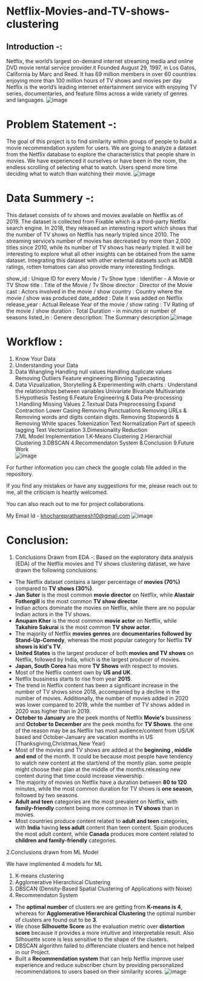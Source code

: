 # Netflix-Movies-and-TV-shows-clustering
## Introduction -:
Netflix, the world’s largest on-demand internet streaming media and online DVD movie rental service provider.it Founded August 29, 1997, in Los Gatos, California by Marc and Reed. It has 69 million members in over 60 countries enjoying more than 100 million hours of TV shows and movies per day Netflix is the world’s leading internet entertainment service with enjoying TV series, documentaries, and feature films across a wide variety of genres and languages.
![image](https://github.com/PrathameshKhochare/Netflix-Movies-and-TV-shows-clustering/assets/121234763/42363a54-bf86-46d1-8453-48d192016d97)

# Problem Statement -:
The goal of this project is to find similarity within groups of people to build a movie recommendation system for users. We are going to analyze a dataset from the Netflix database to explore the characteristics that people share in movies. We have experienced it ourselves or have been in the room, the endless scrolling of selecting what to watch. Users spend more time deciding what to watch than watching their movie.
![image](https://github.com/PrathameshKhochare/Netflix-Movies-and-TV-shows-clustering/assets/121234763/26b77ec0-1983-45ec-b654-7eb6b4fada67)

# Data Summery -:
This dataset consists of tv shows and movies available on Netflix as of 2019. The dataset is collected from Fixable which is a third-party Netflix search engine. In 2018, they released an interesting report which shows that the number of TV shows on Netflix has nearly tripled since 2010. The streaming service’s number of movies has decreased by more than 2,000 titles since 2010, while its number of TV shows has nearly tripled. It will be interesting to explore what all other insights can be obtained from the same dataset. Integrating this dataset with other external datasets such as IMDB ratings, rotten tomatoes can also provide many interesting findings.

show_id : Unique ID for every Movie / Tv Show
type : Identifier - A Movie or TV Show
title : Title of the Movie / Tv Show
director : Director of the Movie
cast : Actors involved in the movie / show
country : Country where the movie / show was produced
date_added : Date it was added on Netflix
release_year : Actual Release Year of the movie / show
rating : TV Rating of the movie / show
duration : Total Duration - in minutes or number of seasons
listed_in : Genere
description: The Summary description
![image](https://github.com/PrathameshKhochare/Netflix-Movies-and-TV-shows-clustering/assets/121234763/1f8b6a2d-1440-4dfe-aae6-19956fd08b39)

# Workflow :
1. Know Your Data
2. Understanding your Data
3. Data Wrangling
     Handling null values
     Handling duplicate values
     Removing Outliers
     Feature engineering
     Binning
     Typecasting
4. Data Vizualization, Storytelling & Experimenting with charts : Understand the relationships between variables
    Univariate
    Bivariate
    Multivariate
5.Hypothesis Testing
6.Feature Engineering & Data Pre-processing
    1.Handling Missing Values
    2.Textual Data Preprocessing
         Expand Contraction
         Lower Casing
         Removing Punctuations
         Removing URLs & Removing words and digits contain digits.
         Removing Stopwords & Removing White spaces
         Tokenization
         Text Normalization
         Part of speech tagging
         Text Vectorization
    3.Dimesionality Reduction      
7.ML Model Implementation
        1.K-Means Clustering
        2.Hierarchial Clustering
        3.DBSCAN
        4.Recommendaton System
8.Conclusion
9.Future Work        
![image](https://github.com/PrathameshKhochare/Netflix-Movies-and-TV-shows-clustering/assets/121234763/1f8b6a2d-1440-4dfe-aae6-19956fd08b39)

For further information you can check the google colab file added in the repository.

If you find any mistakes or have any suggestions for me, please reach out to me, all the criticism is heartly welcomed.

You can also reach out to me for project collaborations.

My Email Id - khochareprathamesh10@gmail.com
![image](https://github.com/PrathameshKhochare/Netflix-Movies-and-TV-shows-clustering/assets/121234763/1f8b6a2d-1440-4dfe-aae6-19956fd08b39)

# Conclusion:

1. Conclusions Drawn from EDA -:
Based on the exploratory data analysis (EDA) of the Netflix movies and TV shows clustering dataset, we have drawn the following conclusions:

* The Netflix dataset contains a larger percentage of **movies (70%)** compared to **TV shows (30%)**.
* **Jan Suter** is the most common **movie director** on Netflix, while **Alastair Fothergill** is the most common **TV show director**.
* Indian actors dominate the movies on Netflix, while there are no popular Indian actors in the TV shows.
* **Anupam Kher** is the most common **movie actor** on Netflix, while **Takahiro Sakurai** is the most common **TV show actor**.
* The majority of Netflix **movies genres** are **documentaries followed by Stand-Up-Comedy**, whereas the most popular category for Netflix **TV shows is kid's TV**.
* **United States** is the largest producer of both **movies and TV shows** on Netflix, followed by India, which is the largest producer of movies.
* **Japan, South Corea** has more **TV Shows** with respect to movies.
* Most of the Netflix content own by **US and UK**.
* Netflix bussiness starts to rise from year **2015**.
* The trend in Netflix content has been a significant increase in the number of TV shows since 2018, accompanied by a decline in the number of movies. Additionally, the number of movies added in 2020 was lower compared to 2019, while the number of TV shows added in 2020 was higher than in 2019.
* **October to January** are the peek months of Netflix **Movie's** bussiness and **October to December** are the peek months for **TV Shows**. the one of the reason may be as Netflix has most audience/content from US/UK based and October-January are vacation months in US (Thanksgiving,Christmas,New Year)
* Most of the movies and TV shows are added at the **beginning , middle and end** of the month. It could be because most people have tendency to watch new content at the start/end of the montly plan. some people might choose their plan at the middle of the months.releasing new content during that time could increase viewership.
* The majority of movies on Netflix have a duration between **80 to 120** minutes, while the most common duration for TV shows is **one season**, followed by two seasons.
* **Adult and teen** categories are the most prevalent on Netflix, with **family-friendly** content being more common in **TV shows** than in movies.
* Most countries produce content related to **adult and teen** categories, with **India** having **less adult** content than teen content. Spain produces the most adult content, while **Canada** produces more content related to **children and family-friendly** categories.

2.Conclusions drawn from ML Model

We have implimented 4 models for ML

1. K-means clustering
2. Agglomerative Hierarchical Clustering
3. DBSCAN (Density-Based Spatial Clustering of Applications with Noise)
4. Recommendaton System

* The **optimal number** of clusters we are getting from **K-means is 4**, whereas for **Agglomerative Hierarchical Clustering** the optimal number of clusters are found out to be **3**.
* We chose **Silhouette Score** as the evaluation metric over **distortion score** because it provides a more intuitive and interpretable result. Also Silhouette score is less sensitive to the shape of the clusters.
* DBSCAN algorithm failed to differenciate clusters and hence not helped in our Project. 
* Built a **Recommendation system** that can help Netflix improve user experience and reduce subscriber churn by providing personalized recommendations to users based on their similarity scores.
![image](https://github.com/PrathameshKhochare/Netflix-Movies-and-TV-shows-clustering/assets/121234763/1f8b6a2d-1440-4dfe-aae6-19956fd08b39)
